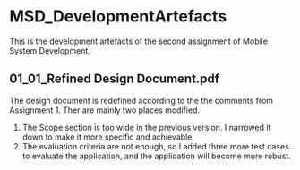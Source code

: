 # MSD_DevelopmentArtefacts
This is the development artefacts of the second assignment of Mobile System Development.
## 01_01_Refined Design Document.pdf
The design document is redefined according to the the comments from Assignment 1. Ther are mainly two places modified.

1. The Scope section is too wide in the previous version. I narrowed it down to make it more specific and achievable. 
2. The evaluation criteria are not enough, so I added three more test cases to evaluate the application, and the application will become more robust. 
